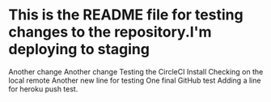 
This is the README file for testing changes to the repository.I'm deploying to staging
=======
Another change
Another change
Testing the CircleCI Install
Checking on the local remote
Another new line for testing
One final GitHub test
Adding a line for heroku push test.
